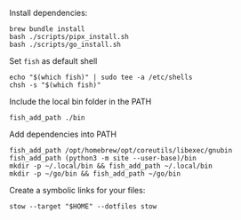 Install dependencies:

```
brew bundle install
bash ./scripts/pipx_install.sh
bash ./scripts/go_install.sh
```

Set `fish` as default shell

```
echo "$(which fish)" | sudo tee -a /etc/shells
chsh -s "$(which fish)"
```

Include the local bin folder in the PATH

```
fish_add_path ./bin
```

Add dependencies into PATH

```
fish_add_path /opt/homebrew/opt/coreutils/libexec/gnubin
fish_add_path (python3 -m site --user-base)/bin
mkdir -p ~/.local/bin && fish_add_path ~/.local/bin
mkdir -p ~/go/bin && fish_add_path ~/go/bin
```

Create a symbolic links for your files:

```
stow --target "$HOME" --dotfiles stow
```

